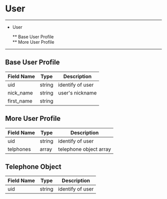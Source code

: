 # User #

-----

* User  

	** Base User Profile  
	** More User Profile  

-----  

## Base User Profile ##


Field Name   |   Type  |  Description
-------------|---------|--------------
uid|string|identify of user
nick_name|string|user's nickname
first_name|string|



## More User Profile ## 

Field Name | Type | Description  
-----------|------|-------------
uid|string |identify of user
telphones|array|telephone object array



## Telephone Object ##

Field Name | Type | Description  
-----------|------|-------------
uid | string | identify of user


